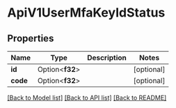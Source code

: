 # ApiV1UserMfaKeyIdStatus

## Properties

Name | Type | Description | Notes
------------ | ------------- | ------------- | -------------
**id** | Option<**f32**> |  | [optional]
**code** | Option<**f32**> |  | [optional]

[[Back to Model list]](../README.md#documentation-for-models) [[Back to API list]](../README.md#documentation-for-api-endpoints) [[Back to README]](../README.md)


